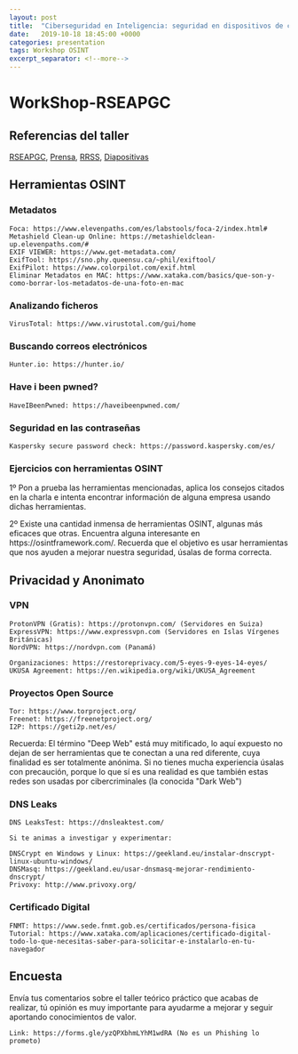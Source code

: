 ```yaml
---
layout: post
title:  "Ciberseguridad en Inteligencia: seguridad en dispositivos de comunicaciones móviles"
date:   2019-10-18 18:45:00 +0000
categories: presentation
tags: Workshop OSINT
excerpt_separator: <!--more-->
---
```

<h1 text-align="center">
    WorkShop-RSEAPGC
</h1>
<h2 text-align="center">
    Referencias del taller
</h2>

[RSEAPGC](http://www.rseapgc.org/), [Prensa](https://www.laprovincia.es/canarias/2019/10/13/expertos-nacionales-analizan-nuevo-marco/1217767.html), [RRSS](https://twitter.com/Obcan_OCSD/status/1186248822323892224), [Diapositivas](https://www.slideshare.net/secret/435XPJj18hp5F9)  
<!--more-->

<h2 text-align="center">
    Herramientas OSINT
</h2>
<h3>
    Metadatos
</h3>

```
Foca: https://www.elevenpaths.com/es/labstools/foca-2/index.html#
Metashield Clean-up Online: https://metashieldclean-up.elevenpaths.com/#
EXIF VIEWER: https://www.get-metadata.com/
ExifTool: https://sno.phy.queensu.ca/~phil/exiftool/
ExifPilot: https://www.colorpilot.com/exif.html
Eliminar Metadatos en MAC: https://www.xataka.com/basics/que-son-y-como-borrar-los-metadatos-de-una-foto-en-mac

```
<h3>
    Analizando ficheros
</h3>

```
VirusTotal: https://www.virustotal.com/gui/home

```
<h3>
    Buscando correos electrónicos
</h3>

```
Hunter.io: https://hunter.io/

```
<h3>
    Have i been pwned?
</h3>

```
HaveIBeenPwned: https://haveibeenpwned.com/

```
<h3>
    Seguridad en las contraseñas
</h3>

```
Kaspersky secure password check: https://password.kaspersky.com/es/

```
<h3>
    Ejercicios con herramientas OSINT
</h3>

<p text-align="justify">1º Pon a prueba las herramientas mencionadas, aplica los consejos citados en la charla e intenta encontrar información de alguna empresa usando dichas herramientas.
</p>
<p text-align="justify">2º Existe una cantidad inmensa de herramientas OSINT, algunas más eficaces que otras. Encuentra alguna interesante en https://osintframework.com/. Recuerda que el objetivo es usar herramientas que nos ayuden a mejorar nuestra seguridad, úsalas de forma correcta.
</p>
<h2 text-align="center">
    Privacidad y Anonimato
</h2>
<h3>
    VPN
</h3>

```
ProtonVPN (Gratis): https://protonvpn.com/ (Servidores en Suiza)
ExpressVPN: https://www.expressvpn.com (Servidores en Islas Vírgenes Británicas)
NordVPN: https://nordvpn.com (Panamá)

Organizaciones: https://restoreprivacy.com/5-eyes-9-eyes-14-eyes/
UKUSA Agreement: https://en.wikipedia.org/wiki/UKUSA_Agreement

```
<h3>
    Proyectos Open Source
</h3>

```
Tor: https://www.torproject.org/
Freenet: https://freenetproject.org/
I2P: https://geti2p.net/es/

```
<p> Recuerda: El término "Deep Web" está muy mitificado, lo aquí expuesto no dejan de ser herramientas que te conectan a una red diferente, cuya finalidad es ser totalmente anónima. Si no tienes mucha experiencia úsalas con precaución, porque lo que sí es una realidad es que también estas redes son usadas por cibercriminales (la conocida "Dark Web")
</p>
<h3>
    DNS Leaks
</h3>

```
DNS LeaksTest: https://dnsleaktest.com/

Si te animas a investigar y experimentar:

DNSCrypt en Windows y Linux: https://geekland.eu/instalar-dnscrypt-linux-ubuntu-windows/
DNSMasq: https://geekland.eu/usar-dnsmasq-mejorar-rendimiento-dnscrypt/
Privoxy: http://www.privoxy.org/

```
<h3>
    Certificado Digital
</h3>

```
FNMT: https://www.sede.fnmt.gob.es/certificados/persona-fisica
Tutorial: https://www.xataka.com/aplicaciones/certificado-digital-todo-lo-que-necesitas-saber-para-solicitar-e-instalarlo-en-tu-navegador

```
<h2 altext-align="center">
    Encuesta
</h2>
<p> Envía tus comentarios sobre el taller teórico práctico que acabas de realizar, tú opinión es muy importante para ayudarme a mejorar y seguir aportando conocimientos de valor.
</p>

```
Link: https://forms.gle/yzQPXbhmLYhM1wdRA (No es un Phishing lo prometo)

```
